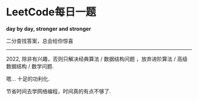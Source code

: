 # LeetCode每日一题

**day by day, stronger and stronger**


二分查找答案，总会给你惊喜

---

2022, 除非有兴趣，否则只解决经典算法 / 数据结构问题 ，放弃进阶算法 / 高级数据结构 / 数学问题.

嗯... 十足的功利化.

节省时间去学网络编程，时间真的有点不够了.
